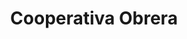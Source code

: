 ---
title: "Cooperativa Obrera"
url: /ingeniero-luis-a-huergo/cooperativa-obrera/
shop: comodidad
---